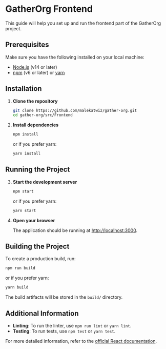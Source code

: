 # GatherOrg Frontend

This guide will help you set up and run the frontend part of the GatherOrg project.

## Prerequisites

Make sure you have the following installed on your local machine:
- [Node.js](https://nodejs.org/) (v14 or later)
- [npm](https://www.npmjs.com/) (v6 or later) or [yarn](https://yarnpkg.com/)

## Installation

1. **Clone the repository**

   ```sh
   git clone https://github.com/malekatwiz/gather-org.git
   cd gather-org/src/Frontend
   ```

2. **Install dependencies**

   ```sh
   npm install
   ```

   or if you prefer yarn:

   ```sh
   yarn install
   ```

## Running the Project

3. **Start the development server**

   ```sh
   npm start
   ```

   or if you prefer yarn:

   ```sh
   yarn start
   ```

4. **Open your browser**

   The application should be running at [http://localhost:3000](http://localhost:3000).

## Building the Project

To create a production build, run:

```sh
npm run build
```

or if you prefer yarn:

```sh
yarn build
```

The build artifacts will be stored in the `build/` directory.

## Additional Information

- **Linting**: To run the linter, use `npm run lint` or `yarn lint`.
- **Testing**: To run tests, use `npm test` or `yarn test`.

For more detailed information, refer to the [official React documentation](https://reactjs.org/docs/getting-started.html).